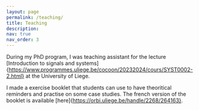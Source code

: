 ```yaml
---
layout: page
permalink: /teaching/
title: Teaching
description: 
nav: true
nav_order: 3
---
```


During my PhD program, I was teaching assistant for the lecture [Introduction to signals and systems]{https://www.programmes.uliege.be/cocoon/20232024/cours/SYST0002-2.html} at the University of Liege. 

I made a exercise booklet that students can use to have theoritical reminders and practise on some case studies. 
The french version of the booklet is available [here]{https://orbi.uliege.be/handle/2268/264163}.

